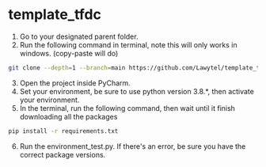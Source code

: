 # template_tfdc
1. Go to your designated parent folder.
2. Run the following command in terminal, note this will only works in windows. (copy-paste will do)
```bash
git clone --depth=1 --branch=main https://github.com/Lawytel/template_tfdc.git your_project_name && cd your_project_name && rd /s /q .git && cd ..
```
3. Open the project inside PyCharm.
4. Set your environment, be sure to use python version 3.8.*, then activate your environment.
5. In the terminal, run the following command, then wait until it finish downloading all the packages
```bash
pip install -r requirements.txt
```
6. Run the environment_test.py. If there's an error, be sure you have the correct package versions.

